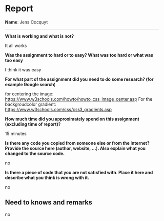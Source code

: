 # Report

**Name**: Jens Cocquyt

---

<!-- Fill out all the questions below by replacing the TODO comments. Do not remove the other markdown. Make sure to answer EACH question. -->

**What is working and what is not?**

It all works

**Was the assignment to hard or to easy? What was too hard or what was too easy**

I think it was easy

**For what part of the assignment did you need to do some research? (for example Google search)**

for centering the image: https://www.w3schools.com/howto/howto_css_image_center.asp
For the backgroudcolor gradient: https://www.w3schools.com/css/css3_gradients.asp

**How much time did you approximately spend on this assignment (excluding time of report)?**

15 minutes

**Is there any code you copied from someone else or from the Internet? Provide the source here (author, website, ...). Also explain what you changed to the source code.**

no

**Is there a piece of code that you are not satisfied with. Place it here and describe what you think is wrong with it.**

no

## Need to knows and remarks
no